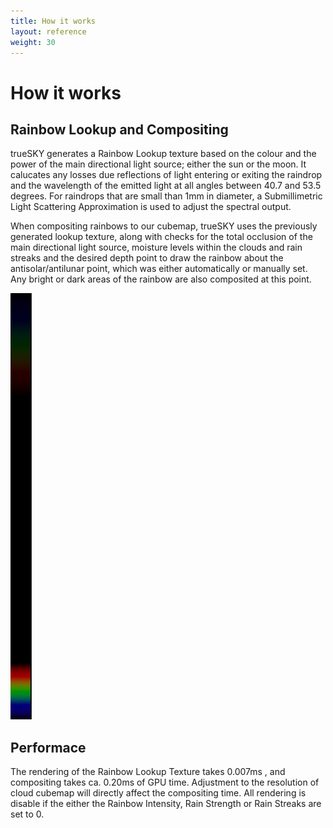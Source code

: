 ```yaml
---
title: How it works
layout: reference
weight: 30
---
```







How it works
====================

Rainbow Lookup and Compositing
-----------------
trueSKY generates a Rainbow Lookup texture based on the colour and the power of the main directional light source; either the sun or the moon. It calucates any losses due reflections of light entering or exiting the raindrop and the wavelength of the emitted light at all angles between 40.7 and 53.5 degrees. For raindrops that are small than 1mm in diameter, a Submillimetric Light Scattering Approximation is used to adjust the spectral output.

When compositing rainbows to our cubemap, trueSKY uses the previously generated lookup texture, along with checks for the total occlusion of the main directional light source, moisture levels within the clouds and rain streaks and the desired depth point to draw the rainbow about the antisolar/antilunar point, which was either automatically or manually set. Any bright or dark areas of the rainbow are also composited at this point. 

![](/images/rainbows/RainbowLookup.png)


Performace
----------
The rendering of the Rainbow Lookup Texture takes 0.007ms , and compositing takes ca. 0.20ms of GPU time. Adjustment to the resolution of cloud cubemap will directly affect the compositing time. All rendering is disable if the either the Rainbow Intensity, Rain Strength or Rain Streaks are set to 0.
